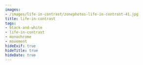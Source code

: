 ```yaml
---
images:
- /images/life-in-contrast/zonephotos-life-in-contrast-41.jpg
title: life-in-contrast
tags:
- black-and-white
- life-in-contrast
- monochrome
- movement
hideExif: true
hideTitle: true
hideDate: true
---
```

